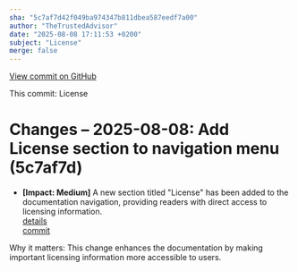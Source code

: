 ```yaml
---
sha: "5c7af7d42f049ba974347b811dbea587eedf7a00"
author: "TheTrustedAdvisor"
date: "2025-08-08 17:11:53 +0200"
subject: "License"
merge: false
---
```


[View commit on GitHub](https://github.com/TheTrustedAdvisor/FabricAdoptionFramework/commit/5c7af7d42f049ba974347b811dbea587eedf7a00)

This commit: License

# Changes – 2025-08-08: Add License section to navigation menu (5c7af7d)

- **[Impact: Medium]** A new section titled "License" has been added to the documentation navigation, providing readers with direct access to licensing information.  
   [details](/docs/about/changes/2025-08-08-license)  
   [commit](https://github.com/TheTrustedAdvisor/FabricAdoptionFramework/commit/5c7af7d42f049ba974347b811dbea587eedf7a00)

Why it matters: This change enhances the documentation by making important licensing information more accessible to users.
